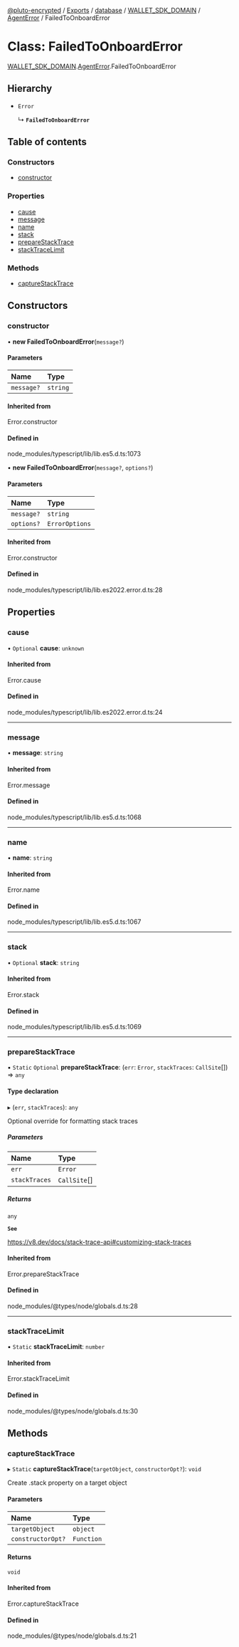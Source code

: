 [@pluto-encrypted](../README.md) / [Exports](../modules.md) / [database](../modules/database.md) / [WALLET\_SDK\_DOMAIN](../modules/database.WALLET_SDK_DOMAIN.md) / [AgentError](../modules/database.WALLET_SDK_DOMAIN.AgentError.md) / FailedToOnboardError

# Class: FailedToOnboardError

[WALLET\_SDK\_DOMAIN](../modules/database.WALLET_SDK_DOMAIN.md).[AgentError](../modules/database.WALLET_SDK_DOMAIN.AgentError.md).FailedToOnboardError

## Hierarchy

- `Error`

  ↳ **`FailedToOnboardError`**

## Table of contents

### Constructors

- [constructor](database.WALLET_SDK_DOMAIN.AgentError.FailedToOnboardError.md#constructor)

### Properties

- [cause](database.WALLET_SDK_DOMAIN.AgentError.FailedToOnboardError.md#cause)
- [message](database.WALLET_SDK_DOMAIN.AgentError.FailedToOnboardError.md#message)
- [name](database.WALLET_SDK_DOMAIN.AgentError.FailedToOnboardError.md#name)
- [stack](database.WALLET_SDK_DOMAIN.AgentError.FailedToOnboardError.md#stack)
- [prepareStackTrace](database.WALLET_SDK_DOMAIN.AgentError.FailedToOnboardError.md#preparestacktrace)
- [stackTraceLimit](database.WALLET_SDK_DOMAIN.AgentError.FailedToOnboardError.md#stacktracelimit)

### Methods

- [captureStackTrace](database.WALLET_SDK_DOMAIN.AgentError.FailedToOnboardError.md#capturestacktrace)

## Constructors

### constructor

• **new FailedToOnboardError**(`message?`)

#### Parameters

| Name | Type |
| :------ | :------ |
| `message?` | `string` |

#### Inherited from

Error.constructor

#### Defined in

node_modules/typescript/lib/lib.es5.d.ts:1073

• **new FailedToOnboardError**(`message?`, `options?`)

#### Parameters

| Name | Type |
| :------ | :------ |
| `message?` | `string` |
| `options?` | `ErrorOptions` |

#### Inherited from

Error.constructor

#### Defined in

node_modules/typescript/lib/lib.es2022.error.d.ts:28

## Properties

### cause

• `Optional` **cause**: `unknown`

#### Inherited from

Error.cause

#### Defined in

node_modules/typescript/lib/lib.es2022.error.d.ts:24

___

### message

• **message**: `string`

#### Inherited from

Error.message

#### Defined in

node_modules/typescript/lib/lib.es5.d.ts:1068

___

### name

• **name**: `string`

#### Inherited from

Error.name

#### Defined in

node_modules/typescript/lib/lib.es5.d.ts:1067

___

### stack

• `Optional` **stack**: `string`

#### Inherited from

Error.stack

#### Defined in

node_modules/typescript/lib/lib.es5.d.ts:1069

___

### prepareStackTrace

▪ `Static` `Optional` **prepareStackTrace**: (`err`: `Error`, `stackTraces`: `CallSite`[]) => `any`

#### Type declaration

▸ (`err`, `stackTraces`): `any`

Optional override for formatting stack traces

##### Parameters

| Name | Type |
| :------ | :------ |
| `err` | `Error` |
| `stackTraces` | `CallSite`[] |

##### Returns

`any`

**`See`**

https://v8.dev/docs/stack-trace-api#customizing-stack-traces

#### Inherited from

Error.prepareStackTrace

#### Defined in

node_modules/@types/node/globals.d.ts:28

___

### stackTraceLimit

▪ `Static` **stackTraceLimit**: `number`

#### Inherited from

Error.stackTraceLimit

#### Defined in

node_modules/@types/node/globals.d.ts:30

## Methods

### captureStackTrace

▸ `Static` **captureStackTrace**(`targetObject`, `constructorOpt?`): `void`

Create .stack property on a target object

#### Parameters

| Name | Type |
| :------ | :------ |
| `targetObject` | `object` |
| `constructorOpt?` | `Function` |

#### Returns

`void`

#### Inherited from

Error.captureStackTrace

#### Defined in

node_modules/@types/node/globals.d.ts:21
